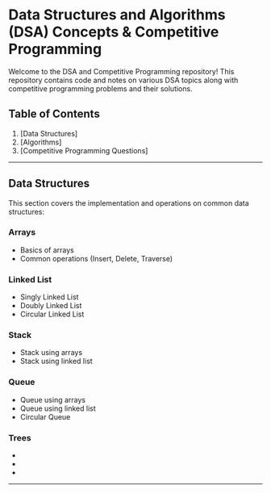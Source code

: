 # Data Structures and Algorithms (DSA) Concepts & Competitive Programming

Welcome to the DSA and Competitive Programming repository! This repository contains code and notes on various DSA topics along with competitive programming problems and their solutions.

## Table of Contents
1. [Data Structures]
2. [Algorithms]
3. [Competitive Programming Questions]
---

## Data Structures

This section covers the implementation and operations on common data structures:

### Arrays
- Basics of arrays
- Common operations (Insert, Delete, Traverse)

### Linked List
- Singly Linked List
- Doubly Linked List
- Circular Linked List
  
### Stack
- Stack using arrays
- Stack using linked list

  
### Queue
- Queue using arrays
- Queue using linked list
- Circular Queue

### Trees
- 
- 
-


---

